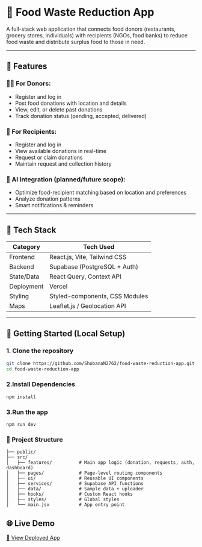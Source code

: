 # 🍱 Food Waste Reduction App

A full-stack web application that connects food donors (restaurants, grocery stores, individuals) with recipients (NGOs, food banks) to reduce food waste and distribute surplus food to those in need.

---

## 📌 Features

### 👨‍🍳 For Donors:
- Register and log in
- Post food donations with location and details
- View, edit, or delete past donations
- Track donation status (pending, accepted, delivered)

### 🏥 For Recipients:
- Register and log in
- View available donations in real-time
- Request or claim donations
- Maintain request and collection history

### 🤖 AI Integration (planned/future scope):
- Optimize food-recipient matching based on location and preferences
- Analyze donation patterns
- Smart notifications & reminders

---

## 🧰 Tech Stack

| Category        | Tech Used                      |
|----------------|--------------------------------|
| Frontend       | React.js, Vite, Tailwind CSS   |
| Backend        | Supabase (PostgreSQL + Auth)   |
| State/Data     | React Query, Context API       |
| Deployment     | Vercel                         |
| Styling        | Styled-components, CSS Modules |
| Maps           | Leaflet.js / Geolocation API   |

---

## 🚀 Getting Started (Local Setup)

### 1. Clone the repository

```bash
git clone https://github.com/ShobanaN2762/food-waste-reduction-app.git
cd food-waste-reduction-app
```

### 2.Install Dependencies

```
npm install
```

### 3.Run the app

```
npm run dev
```

### 📂 Project Structure
```
├── public/
├── src/
│   ├── features/          # Main app logic (donation, requests, auth, dashboard)
│   ├── pages/             # Page-level routing components
│   ├── ui/                # Reusable UI components
│   ├── services/          # Supabase API functions
│   ├── data/              # Sample data + uploader
│   ├── hooks/             # Custom React hooks
│   ├── styles/            # Global styles
│   └── main.jsx           # App entry point
```

## 🌐 Live Demo

[🔗 View Deployed App](https://food-waste-reduction-app.vercel.app)



